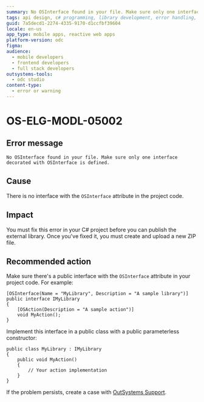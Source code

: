 ```yaml
---
summary: No OSInterface found in your file. Make sure only one interface decorated with OSInterface is defined.
tags: api design, c# programming, library development, error handling, technical support
guid: 7a5decd1-2274-4335-9170-d1ccfbf39604
locale: en-us
app_type: mobile apps, reactive web apps
platform-version: odc
figma:
audience:
  - mobile developers
  - frontend developers
  - full stack developers
outsystems-tools:
  - odc studio
content-type:
  - error or warning
---
```


# OS-ELG-MODL-05002

## Error message

`No OSInterface found in your file. Make sure only one interface decorated with OSInterface is defined.`

## Cause

There is no interface with the `OSInterface` attribute in the project code.

## Impact

You must fix this error in your C# project before you can publish the external library. Once you've fixed it, you must create and upload a new ZIP file.

## Recommended action

Make sure there's a public interface with the `OSInterface` attribute in your project code. For example:

    [OSInterface(Name = "MyLibrary", Description = "A sample library")]
    public interface IMyLibrary
    {
        [OSAction(Description = "A sample action")]
        void MyAction();
    }

Implement this interface in a public class with a public parameterless constructor:

    public class MyLibrary : IMyLibrary
    {
        public void MyAction()
        {
            // Your action implementation
        }
    }

If the problem persists, create a case with [OutSystems Support](https://www.outsystems.com/support/portal/open-support-case?ErrorCode=OS-ELG-MODL-05002).
